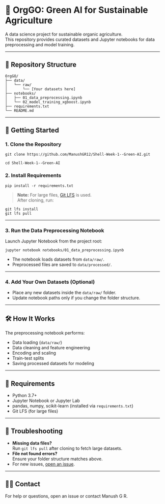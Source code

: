# 🌱 OrgGO: Green AI for Sustainable Agriculture

A data science project for sustainable organic agriculture.  
This repository provides curated datasets and Jupyter notebooks for data preprocessing and model training.

---

## 📂 Repository Structure

```plaintext
OrgGO/
├── data/
│   └── raw/
│       └── [Your datasets here]
├── notebooks/
│   ├── 01_data_preprocessing.ipynb
│   └── 02_model_training_xgboost.ipynb
├── requirements.txt
└── README.md

```
---

## 🚀 Getting Started

### 1. Clone the Repository
```
git clone https://github.com/ManushGR12/Shell-Week-1--Green-AI.git
```
```
cd Shell-Week-1--Green-AI
```

### 2. Install Requirements
```
pip install -r requirements.txt
```

> **Note:** For large files, [Git LFS](https://git-lfs.github.com/) is used.  
> After cloning, run:
```
git lfs install
git lfs pull
```

---

### 3. Run the Data Preprocessing Notebook

Launch Jupyter Notebook from the project root:
```
jupyter notebook notebooks/01_data_preprocessing.ipynb
```

- The notebook loads datasets from `data/raw/`.  
- Preprocessed files are saved to `data/processed/`.

---

### 4. Add Your Own Datasets (Optional)

- Place any new datasets inside the `data/raw/` folder.  
- Update notebook paths only if you change the folder structure.

---

## 🛠 How It Works

The preprocessing notebook performs:

- Data loading (`data/raw/`)  
- Data cleaning and feature engineering  
- Encoding and scaling  
- Train-test splits  
- Saving processed datasets for modeling

---

## 📝 Requirements

- Python 3.7+  
- Jupyter Notebook or Jupyter Lab  
- pandas, numpy, scikit-learn (installed via `requirements.txt`)  
- Git LFS (for large files)

---

## 🐞 Troubleshooting

- **Missing data files?**  
  Run `git lfs pull` after cloning to fetch large datasets.  
- **File not found errors?**  
  Ensure your folder structure matches above.  
- For new issues, [open an issue](https://github.com/ManushGR12/Shell-Week-1--Green-AI/issues).

---

## 🙋‍♂️ Contact

For help or questions, open an issue or contact Manush G R.
